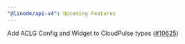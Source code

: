 ```yaml
---
"@linode/api-v4": Upcoming Features
---
```


Add ACLG Config and Widget to CloudPulse types ([#10625](https://github.com/linode/manager/pull/10625))
